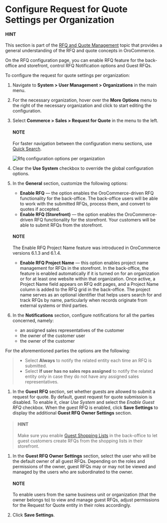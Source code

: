 <a id="user-guide-system-configuration-commerce-sales-rfq-organization"></a>

# Configure Request for Quote Settings per Organization

#### HINT
This section is part of the [RFQ and Quote Management](../../../../../../../concept-guides/customers-sales/rfq-quotes/index.md#concept-guide-rfq-quotes) topic that provides a general understanding of the RFQ and quote concepts in OroCommerce.

On the RFQ configuration page, you can enable RFQ feature for the back-office and storefront, control RFQ Notification options and Guest RFQs.

To configure the request for quote settings per organization:

1. Navigate to **System > User Management > Organizations** in the main menu.
2. For the necessary organization, hover over the <i class="fa fa-ellipsis-h fa-lg" aria-hidden="true"></i> **More Options** menu to the right of the necessary organization and click <i class="fas fa-cog" aria-hidden="true"></i> to start editing the configuration.
3. Select **Commerce > Sales > Request for Quote** in the menu to the left.

   #### NOTE
   For faster navigation between the configuration menu sections, use [Quick Search](../../../../../configuration/quick-search.md#user-guide-system-configuration-quick-search).

   ![Rfq configuration options per organization](user/img/system/user_management/org_configuration/sales/org_rfq_config.png)
4. Clear the **Use System** checkbox to override the global configuration options.
5. In the **General** section, customize the following options:
   * **Enable RFQ** — the option enables the OroCommerce-driven RFQ functionality for the back-office. The back-office users will be able to work with the submitted RFQs, process them, and convert to quotes if accepted.
   * **Enable RFQ (Storefront)** — the option enables the OroCommerce-driven RFQ functionality for the storefront. Your customers will be able to submit RFQs from the storefront.

   #### NOTE
   The Enable RFQ Project Name feature was introduced in OroCommerce versions 6.1.3 and 6.1.4.

   * **Enable RFQ Project Name** — this option enables project name management for RFQs in the storefront. In the back-office, the feature is enabled automatically if it is turned on for an organization or for at least one website within that organization. Once active, a Project Name field appears on RFQ edit pages, and a Project Name column is added to the RFQ grid in the back-office. The project name serves as an optional identifier that helps users search for and track RFQs by name, particularly when records originate from external systems or third parties.
6. In the **Notifications** section, configure notifications for all the parties concerned, namely:
   * an assigned sales representatives of the customer
   * the owner of the customer user
   * the owner of the customer

For the aforementioned parties the options are the following:

> * Select **Always** to notify the related entity each time an RFQ is submitted.
> * Select **If user has no sales reps assigned** to notify the related entity only in case they do not have any assigned sales representatives.
1. In the **Guest RFQ** section, set whether guests are allowed to submit a request for quote. By default, guest request for quote submission is disabled. To enable it, clear *Use System* and select the *Enable Guest RFQ* checkbox. When the guest RFQ is enabled, click **Save Settings** to display the additional **Guest RFQ Owner Settings** section.

> #### HINT
> Make sure you enable [Guest Shopping Lists](organization-guest-shopping-list.md#user-guide-system-configuration-commerce-sales-shopping-list-per-organization) in the back-office to let guest customers create RFQs from the shopping lists in their storefront.
1. In the **Guest RFQ Owner Settings** section, select the user who will be the default owner of all guest RFQs.  Depending on the roles and permissions of the owner, guest RFQs may or may not be viewed and managed by the users who are subordinated to the owner.

   #### NOTE
   To enable users from the same business unit or organization (that the owner belongs to) to view and manage guest RFQs, adjust permissions for the Request for Quote entity in their roles accordingly.
2. Click **Save Settings**.

<!-- fa-bars = fa-navicon -->
<!-- Ic Tiles is used as Set As Default in saved views, and as tiles in display layout options -->
<!-- IcPencil refers to Rename in Commerce and Inline Editing in CRM -->
<!-- Check mark in the square. -->
<!-- SortDesc is also used as drop-down arrow -->
<!-- A -->
<!-- B -->
<!-- C -->
<!-- D -->
<!-- E -->
<!-- F -->
<!-- G -->
<!-- H -->
<!-- I -->
<!-- L -->
<!-- M -->
<!-- P -->
<!-- R -->
<!-- S -->
<!-- T -->
<!-- U -->
<!-- Z -->
